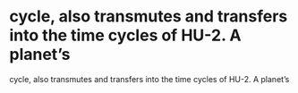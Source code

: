 # cycle, also transmutes and transfers into the time cycles of HU-2. A planet’s

cycle, also transmutes and transfers into the time cycles of HU-2. A planet’s